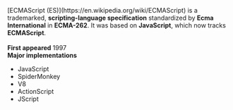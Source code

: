<div style="text-align:left">
[ECMAScript (ES)](https://en.wikipedia.org/wiki/ECMAScript) is a trademarked, <b>scripting-language specification</b> standardized by <b>Ecma International</b> in <b>ECMA-262</b>.
It was based on <b>JavaScript</b>, which now tracks <b>ECMAScript</b>.
</br> 
</br> 
<b>First appeared</b>	1997
</br>
<b>Major implementations</b> 
</br>
<ul>
<li>JavaScript</li>
<li>SpiderMonkey</li>
<li>V8</li>
<li>ActionScript</li>
<li>JScript</li>
</ul>